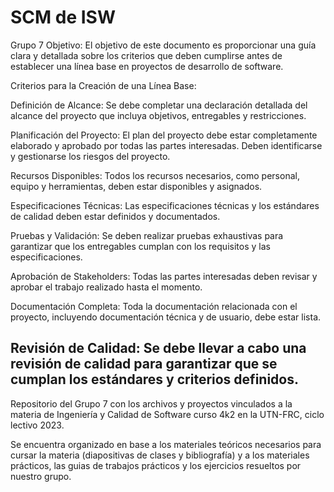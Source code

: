 # SCM de ISW
 Grupo 7 
Objetivo:
El objetivo de este documento es proporcionar una guía clara y detallada sobre los criterios que deben cumplirse antes de establecer una línea base en proyectos de desarrollo de software.

Criterios para la Creación de una Línea Base:

Definición de Alcance:
Se debe completar una declaración detallada del alcance del proyecto que incluya objetivos, entregables y restricciones.

Planificación del Proyecto:
El plan del proyecto debe estar completamente elaborado y aprobado por todas las partes interesadas.
Deben identificarse y gestionarse los riesgos del proyecto.

Recursos Disponibles:
Todos los recursos necesarios, como personal, equipo y herramientas, deben estar disponibles y asignados.

Especificaciones Técnicas:
Las especificaciones técnicas y los estándares de calidad deben estar definidos y documentados.

Pruebas y Validación:
Se deben realizar pruebas exhaustivas para garantizar que los entregables cumplan con los requisitos y las especificaciones.

Aprobación de Stakeholders:
Todas las partes interesadas deben revisar y aprobar el trabajo realizado hasta el momento.

Documentación Completa:
Toda la documentación relacionada con el proyecto, incluyendo documentación técnica y de usuario, debe estar lista.

Revisión de Calidad:
Se debe llevar a cabo una revisión de calidad para garantizar que se cumplan los estándares y criterios definidos.
--------------------------------

Repositorio del Grupo 7 con los archivos y proyectos vinculados a la materia de Ingeniería y Calidad de Software curso 4k2 
en la UTN-FRC, ciclo lectivo 2023.

Se encuentra organizado en base a los materiales teóricos necesarios para cursar la materia (diapositivas de clases y bibliografía)
y a los materiales prácticos, las guias de trabajos prácticos y los ejercicios resueltos por nuestro grupo.
